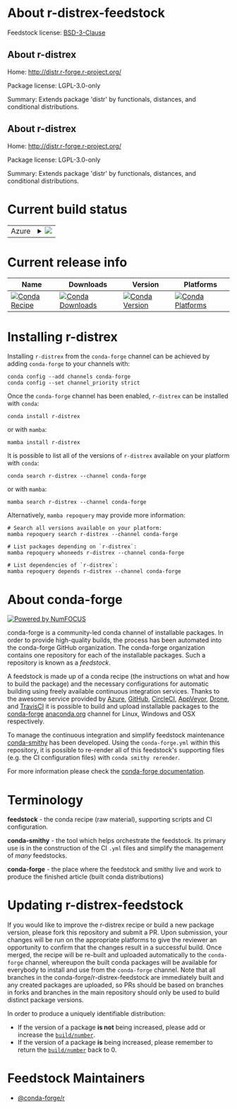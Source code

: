 About r-distrex-feedstock
=========================

Feedstock license: [BSD-3-Clause](https://github.com/conda-forge/r-distrex-feedstock/blob/main/LICENSE.txt)


About r-distrex
---------------

Home: http://distr.r-forge.r-project.org/

Package license: LGPL-3.0-only

Summary: Extends package 'distr' by functionals, distances, and conditional distributions.

About r-distrex
---------------

Home: http://distr.r-forge.r-project.org/

Package license: LGPL-3.0-only

Summary: Extends package 'distr' by functionals, distances, and conditional distributions.

Current build status
====================


<table>
    
  <tr>
    <td>Azure</td>
    <td>
      <details>
        <summary>
          <a href="https://dev.azure.com/conda-forge/feedstock-builds/_build/latest?definitionId=2537&branchName=main">
            <img src="https://dev.azure.com/conda-forge/feedstock-builds/_apis/build/status/r-distrex-feedstock?branchName=main">
          </a>
        </summary>
        <table>
          <thead><tr><th>Variant</th><th>Status</th></tr></thead>
          <tbody><tr>
              <td>linux_64_r_base4.3</td>
              <td>
                <a href="https://dev.azure.com/conda-forge/feedstock-builds/_build/latest?definitionId=2537&branchName=main">
                  <img src="https://dev.azure.com/conda-forge/feedstock-builds/_apis/build/status/r-distrex-feedstock?branchName=main&jobName=linux&configuration=linux%20linux_64_r_base4.3" alt="variant">
                </a>
              </td>
            </tr><tr>
              <td>linux_64_r_base4.4</td>
              <td>
                <a href="https://dev.azure.com/conda-forge/feedstock-builds/_build/latest?definitionId=2537&branchName=main">
                  <img src="https://dev.azure.com/conda-forge/feedstock-builds/_apis/build/status/r-distrex-feedstock?branchName=main&jobName=linux&configuration=linux%20linux_64_r_base4.4" alt="variant">
                </a>
              </td>
            </tr><tr>
              <td>osx_64_r_base4.3</td>
              <td>
                <a href="https://dev.azure.com/conda-forge/feedstock-builds/_build/latest?definitionId=2537&branchName=main">
                  <img src="https://dev.azure.com/conda-forge/feedstock-builds/_apis/build/status/r-distrex-feedstock?branchName=main&jobName=osx&configuration=osx%20osx_64_r_base4.3" alt="variant">
                </a>
              </td>
            </tr><tr>
              <td>osx_64_r_base4.4</td>
              <td>
                <a href="https://dev.azure.com/conda-forge/feedstock-builds/_build/latest?definitionId=2537&branchName=main">
                  <img src="https://dev.azure.com/conda-forge/feedstock-builds/_apis/build/status/r-distrex-feedstock?branchName=main&jobName=osx&configuration=osx%20osx_64_r_base4.4" alt="variant">
                </a>
              </td>
            </tr><tr>
              <td>win_64_r_base4.3</td>
              <td>
                <a href="https://dev.azure.com/conda-forge/feedstock-builds/_build/latest?definitionId=2537&branchName=main">
                  <img src="https://dev.azure.com/conda-forge/feedstock-builds/_apis/build/status/r-distrex-feedstock?branchName=main&jobName=win&configuration=win%20win_64_r_base4.3" alt="variant">
                </a>
              </td>
            </tr><tr>
              <td>win_64_r_base4.4</td>
              <td>
                <a href="https://dev.azure.com/conda-forge/feedstock-builds/_build/latest?definitionId=2537&branchName=main">
                  <img src="https://dev.azure.com/conda-forge/feedstock-builds/_apis/build/status/r-distrex-feedstock?branchName=main&jobName=win&configuration=win%20win_64_r_base4.4" alt="variant">
                </a>
              </td>
            </tr>
          </tbody>
        </table>
      </details>
    </td>
  </tr>
</table>

Current release info
====================

| Name | Downloads | Version | Platforms |
| --- | --- | --- | --- |
| [![Conda Recipe](https://img.shields.io/badge/recipe-r--distrex-green.svg)](https://anaconda.org/conda-forge/r-distrex) | [![Conda Downloads](https://img.shields.io/conda/dn/conda-forge/r-distrex.svg)](https://anaconda.org/conda-forge/r-distrex) | [![Conda Version](https://img.shields.io/conda/vn/conda-forge/r-distrex.svg)](https://anaconda.org/conda-forge/r-distrex) | [![Conda Platforms](https://img.shields.io/conda/pn/conda-forge/r-distrex.svg)](https://anaconda.org/conda-forge/r-distrex) |

Installing r-distrex
====================

Installing `r-distrex` from the `conda-forge` channel can be achieved by adding `conda-forge` to your channels with:

```
conda config --add channels conda-forge
conda config --set channel_priority strict
```

Once the `conda-forge` channel has been enabled, `r-distrex` can be installed with `conda`:

```
conda install r-distrex
```

or with `mamba`:

```
mamba install r-distrex
```

It is possible to list all of the versions of `r-distrex` available on your platform with `conda`:

```
conda search r-distrex --channel conda-forge
```

or with `mamba`:

```
mamba search r-distrex --channel conda-forge
```

Alternatively, `mamba repoquery` may provide more information:

```
# Search all versions available on your platform:
mamba repoquery search r-distrex --channel conda-forge

# List packages depending on `r-distrex`:
mamba repoquery whoneeds r-distrex --channel conda-forge

# List dependencies of `r-distrex`:
mamba repoquery depends r-distrex --channel conda-forge
```


About conda-forge
=================

[![Powered by
NumFOCUS](https://img.shields.io/badge/powered%20by-NumFOCUS-orange.svg?style=flat&colorA=E1523D&colorB=007D8A)](https://numfocus.org)

conda-forge is a community-led conda channel of installable packages.
In order to provide high-quality builds, the process has been automated into the
conda-forge GitHub organization. The conda-forge organization contains one repository
for each of the installable packages. Such a repository is known as a *feedstock*.

A feedstock is made up of a conda recipe (the instructions on what and how to build
the package) and the necessary configurations for automatic building using freely
available continuous integration services. Thanks to the awesome service provided by
[Azure](https://azure.microsoft.com/en-us/services/devops/), [GitHub](https://github.com/),
[CircleCI](https://circleci.com/), [AppVeyor](https://www.appveyor.com/),
[Drone](https://cloud.drone.io/welcome), and [TravisCI](https://travis-ci.com/)
it is possible to build and upload installable packages to the
[conda-forge](https://anaconda.org/conda-forge) [anaconda.org](https://anaconda.org/)
channel for Linux, Windows and OSX respectively.

To manage the continuous integration and simplify feedstock maintenance
[conda-smithy](https://github.com/conda-forge/conda-smithy) has been developed.
Using the ``conda-forge.yml`` within this repository, it is possible to re-render all of
this feedstock's supporting files (e.g. the CI configuration files) with ``conda smithy rerender``.

For more information please check the [conda-forge documentation](https://conda-forge.org/docs/).

Terminology
===========

**feedstock** - the conda recipe (raw material), supporting scripts and CI configuration.

**conda-smithy** - the tool which helps orchestrate the feedstock.
                   Its primary use is in the construction of the CI ``.yml`` files
                   and simplify the management of *many* feedstocks.

**conda-forge** - the place where the feedstock and smithy live and work to
                  produce the finished article (built conda distributions)


Updating r-distrex-feedstock
============================

If you would like to improve the r-distrex recipe or build a new
package version, please fork this repository and submit a PR. Upon submission,
your changes will be run on the appropriate platforms to give the reviewer an
opportunity to confirm that the changes result in a successful build. Once
merged, the recipe will be re-built and uploaded automatically to the
`conda-forge` channel, whereupon the built conda packages will be available for
everybody to install and use from the `conda-forge` channel.
Note that all branches in the conda-forge/r-distrex-feedstock are
immediately built and any created packages are uploaded, so PRs should be based
on branches in forks and branches in the main repository should only be used to
build distinct package versions.

In order to produce a uniquely identifiable distribution:
 * If the version of a package **is not** being increased, please add or increase
   the [``build/number``](https://docs.conda.io/projects/conda-build/en/latest/resources/define-metadata.html#build-number-and-string).
 * If the version of a package **is** being increased, please remember to return
   the [``build/number``](https://docs.conda.io/projects/conda-build/en/latest/resources/define-metadata.html#build-number-and-string)
   back to 0.

Feedstock Maintainers
=====================

* [@conda-forge/r](https://github.com/conda-forge/r/)

